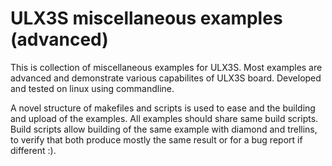 # ULX3S miscellaneous examples (advanced)

This is collection of miscellaneous examples for ULX3S.
Most examples are advanced and demonstrate various capabilites
of ULX3S board. Developed and tested on linux using commandline.

A novel structure of makefiles and scripts is used to ease and
the building and upload of the examples. All examples should
share same build scripts. Build scripts allow building of
the same example with diamond and trellins, to verify that
both produce mostly the same result or for a bug report if different :).
